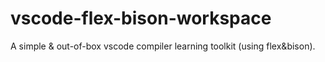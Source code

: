 # vscode-flex-bison-workspace

A simple & out-of-box vscode compiler learning toolkit (using flex&bison).

